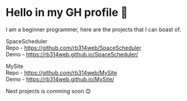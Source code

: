 # Hello in my GH profile 🙂

I am a beginner programmer, here are the projects that I can boast of.

SpaceScheduler<br />
Repo - https://github.com/rb314web/SpaceScheduler<br />
Demo - https://rb314web.github.io/SpaceScheduler/

MySite<br />
Repo - https://github.com/rb314web/MySite<br />
Demo - https://rb314web.github.io/MySite/

Next projects is comming soon 😊
